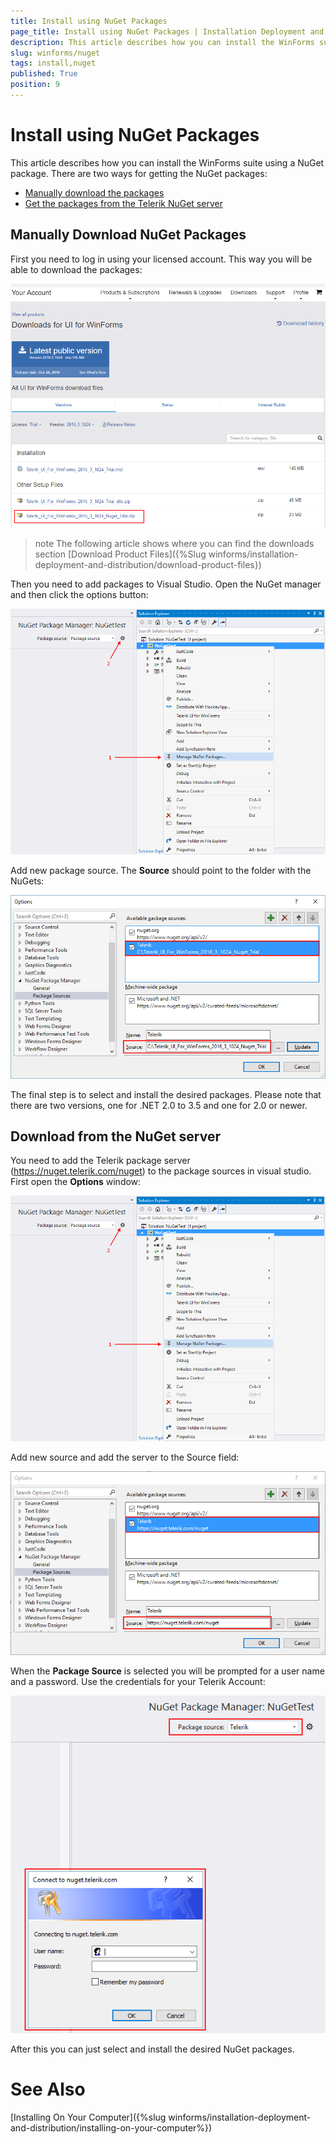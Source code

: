 ```yaml
---
title: Install using NuGet Packages
page_title: Install using NuGet Packages | Installation Deployment and Distribution
description: This article describes how you can install the WinForms suite using a NuGet package.   
slug: winforms/nuget
tags: install,nuget
published: True
position: 9
---
```


# Install using NuGet Packages

This article describes how you can install the WinForms suite using a NuGet package. There are two ways for getting the NuGet packages:

* [Manually download the packages](#manually-download-nuget-packages)
* [Get the packages from the Telerik NuGet server](#download-from-the-nuget-server)


## Manually Download NuGet Packages

First you need to log in using your licensed account. This way you will be able to download the packages:

![installation-deployment-and-distribution-install-using-nuget 001](images/installation-deployment-and-distribution-install-using-nuget001.png)

>note The following article shows where you can find the downloads section [Download Product Files]({%Slug winforms/installation-deployment-and-distribution/download-product-files})

Then you need to add packages to Visual Studio. Open the NuGet manager and then click the options button:

![installation-deployment-and-distribution-install-using-nuget 002](images/installation-deployment-and-distribution-install-using-nuget002.png)

Add new package source. The __Source__ should point to the folder with the NuGets:

![installation-deployment-and-distribution-install-using-nuget 003](images/installation-deployment-and-distribution-install-using-nuget003.png)

The final step is to select and install the desired packages. Please note that there are two versions, one for .NET 2.0 to 3.5 and one for 2.0 or newer. 


## Download from the NuGet server

You need to add the Telerik package server (https://nuget.telerik.com/nuget) to the package sources in visual studio. First open the __Options__ window: 

![installation-deployment-and-distribution-install-using-nuget 002](images/installation-deployment-and-distribution-install-using-nuget002.png)

Add new source and add the server to the Source field:

![installation-deployment-and-distribution-install-using-nuget 004](images/installation-deployment-and-distribution-install-using-nuget004.png)

When the __Package Source__ is selected you will be prompted for a user name and a password. Use the credentials for your Telerik Account:

![installation-deployment-and-distribution-install-using-nuget 005](images/installation-deployment-and-distribution-install-using-nuget005.png)

After this you can just select and install the desired NuGet packages.

# See Also

[Installing On Your Computer]({%slug winforms/installation-deployment-and-distribution/installing-on-your-computer%})